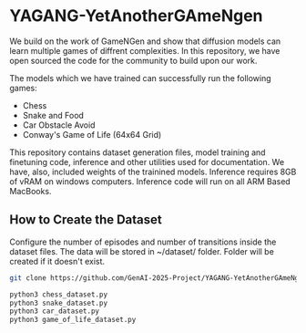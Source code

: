 # YAGANG-YetAnotherGAmeNgen

We build on the work of GameNGen and show that diffusion models can learn multiple games of diffrent complexities. In this repository, we have open sourced the code for the community to build upon our work.

The models which we have trained can successfully run the following games:
- Chess
- Snake and Food
- Car Obstacle Avoid
- Conway's Game of Life (64x64 Grid)

This repository contains dataset generation files, model training and finetuning code, inference and other utilities used for documentation. We have, also, included weights of the trainined models. Inference requires 8GB of vRAM on windows computers. Inference code will run on all ARM Based MacBooks.

## How to Create the Dataset

Configure the number of episodes and number of transitions inside the dataset files. The data will be stored in ~/dataset/ folder. Folder will be created if it doesn't exist.

```bash
git clone https://github.com/GenAI-2025-Project/YAGANG-YetAnotherGAmeNgen-.git

python3 chess_dataset.py
python3 snake_dataset.py
python3 car_dataset.py
python3 game_of_life_dataset.py
```
